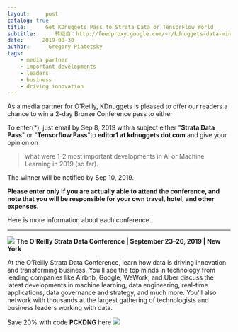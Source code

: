 ```yaml
---
layout:     post
catalog: true
title:      Get KDnuggets Pass to Strata Data or TensorFlow World
subtitle:      转载自：http://feedproxy.google.com/~r/kdnuggets-data-mining-analytics/~3/Ic-3W2ZecQE/kdnuggets-pass-strata-data-nyc-tensorflow-santa-clara.html
date:      2019-08-30
author:      Gregory Piatetsky
tags:
    - media partner
    - important developments
    - leaders
    - business
    - driving innovation
---
```


As a media partner for O'Reilly, KDnuggets is pleased to offer our readers a chance to win a 2-day Bronze Conference pass to either 

To enter(*), just email by Sep 8, 2019 with a subject either "**Strata Data Pass**" or "**Tensorflow Pass**"to **editor1 at kdnuggets dot com** and give your opinion on

> what were 1-2 most important developments in AI or Machine Learning in 2019 (so far).

The winner will be notified by Sep 10, 2019. 

**Please enter only if you are actually able to attend the conference, and note that you will be responsible for your own travel, hotel, and other expenses.**

Here is more information about each conference.

---

![](http://feedproxy.google.com/images/strata-data-2019-nyc-300.jpg)
**The O’Reilly Strata Data Conference | September 23–26, 2019 | New York**

At the O’Reilly Strata Data Conference, learn how data is driving innovation and transforming business. You’ll see the top minds in technology from leading companies like Airbnb, Google, WeWork, and Uber discuss the latest developments in machine learning, data engineering, real-time applications, data governance and strategy, and much more. You'll also network with thousands at the largest gathering of technologists and business leaders working with data. 

Save 20% with code **PCKDNG** here
![](http://feedproxy.google.com/images/tensorflow-world-2019-300.jpg)

